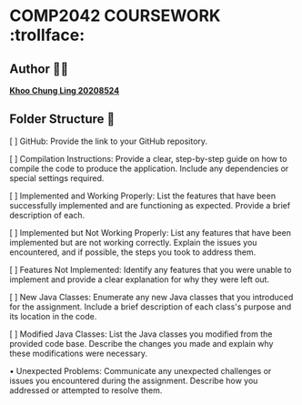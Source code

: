 
# COMP2042 COURSEWORK :trollface:

## Author :raising_hand_man:
<ins>**Khoo Chung Ling 20208524**</ins>

## Folder Structure :open_file_folder:
[ ] GitHub: Provide the link to your GitHub repository.

[ ] Compilation Instructions: Provide a clear, step-by-step guide on how to compile the
code to produce the application. Include any dependencies or special settings
required.

[ ] Implemented and Working Properly: List the features that have been successfully
implemented and are functioning as expected. Provide a brief description of each.

[ ] Implemented but Not Working Properly: List any features that have been
implemented but are not working correctly. Explain the issues you encountered,
and if possible, the steps you took to address them.

[ ] Features Not Implemented: Identify any features that you were unable to
implement and provide a clear explanation for why they were left out.

[ ] New Java Classes: Enumerate any new Java classes that you introduced for the
assignment. Include a brief description of each class's purpose and its location in the
code.

[ ] Modified Java Classes: List the Java classes you modified from the provided code
base. Describe the changes you made and explain why these modifications were
necessary.

• Unexpected Problems: Communicate any unexpected challenges or issues you
encountered during the assignment. Describe how you addressed or attempted to
resolve them.
